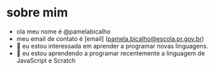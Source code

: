 # sobre mim
- ola meu nome é @pamelabicalho
- meu email de contato é [email] (pamela.bicalho@escola.pr.gov.br)
- 👀 eu estou interessada em aprender a programar novas linguagens.
- 🌱 eu estou aprendendo a programar recentemente a linguagem de JavaScript e Scratch
